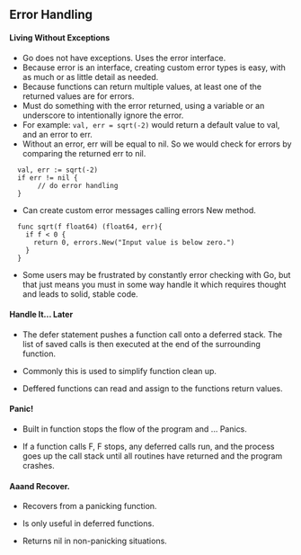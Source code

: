 Error Handling
---
#### Living Without Exceptions
  - Go does not have exceptions. Uses the error interface.
  - Because error is an interface, creating custom error types is easy, with as much or as little detail as needed. 
  - Because functions can return multiple values, at least one of the returned values are for errors.
  - Must do something with the error returned, using a variable or an underscore to intentionally ignore the error.
  - For example: `val, err = sqrt(-2)` would return a default value to val, and an error to err.
  - Without an error, err will be equal to nil. So we would check for errors by comparing the returned err to nil.
``` 
  val, err := sqrt(-2) 
  if err != nil {
       // do error handling
  }
```
  - Can create custom error messages calling errors New method. 
```
  func sqrt(f float64) (float64, err){
    if f < 0 {
      return 0, errors.New("Input value is below zero.")
    }
  }
```
 - Some users may be frustrated by constantly error checking with Go, but that just means you must in some way handle it which requires thought and leads to solid, stable code.
#### Handle It... Later
  - The defer statement pushes a function call onto a deferred stack. The list of saved calls is then executed at the end of the surrounding function.

  - Commonly this is used to simplify function clean up.

  - Deffered functions can read and assign to the functions return values.

#### Panic! 
  - Built in function stops the flow of the program and ... Panics.

  - If a function calls F, F stops, any deferred calls run, and the process goes up the call stack until all routines have returned and the program crashes.

#### Aaand Recover.

  - Recovers from a panicking function.
  
  - Is only useful in deferred functions. 

  - Returns nil in non-panicking situations. 

